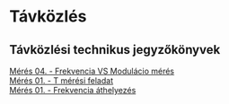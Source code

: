 # Távközlés
## Távközlési technikus jegyzőkönyvek
[Mérés 04. - Frekvencia VS Modulácio mérés](https://github.com/martinez7200/tavkozles/blob/main/jegyzokonyv/Johansson-8202-modultor01/index.md)  
[Mérés 01. - T mérési feladat](https://github.com/martinez7200/tavkozles/blob/main/jegyzokonyv/T-ellenallas-halozat/index.md)  
[Mérés 01. - Frekvencia áthelyezés](https://github.com/martinez7200/tavkozles/blob/main/jegyzokonyv/Johansson-6700-Profiler/index.md)

